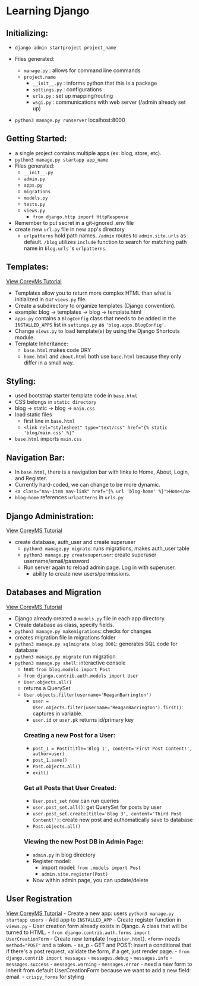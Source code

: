 # Learning Django

## Initializing:
- `django-admin startproject project_name`
- Files generated:
    - `manage.py` : allows for command line commands
    - `project.name`
        - `__init__.py` : informs python that this is a package
        - `settings.py` : configurations
        - `urls.py` : set up mapping/routing
        - `wsgi.py` : communications with web server (/admin already set up)

- `python3 manage.py runserver` localhost:8000

## Getting Started:
- a single project contains multiple apps (ex: blog, store, etc).
- `python3 manage.py startapp app_name`
- Files generated:
    - `__init__.py`
    - `admin.py`
    - `apps.py`
    - `migrations`
    - `models.py`
    - `tests.py`
    - `views.py`
        - `from django.http import HttpResponse`
- Remember to put secret in a git-ignored .env file
- create new `url.py` file in new app's directory
    - `urlpatterns` hold path names. `/admin` routes to `admin.site.urls` as default. `/blog` utilizes `include` function to search for matching path name in `blog.urls` 's `urlpatterns`.

## Templates:
[View CoreyMs Tutorial](https://www.youtube.com/watch?v=qDwdMDQ8oX4)
- Templates allow you to return more complex HTML than what is initialized in our `views.py` file.
- Create a subdirectory to organize templates (Django convention).
- example: blog -> templates -> blog -> template.html
- `apps.py` contains a `BlogConfig` class that needs to be added in the `INSTALLED_APPS` list in `settings.py` as `'blog.apps.BlogConfig'`.
- Change `views.py` to load template(s) by using the Django Shortcuts module.
- Template Inheritance:
    - `base.html` makes code DRY
    - `home.html` and `about.html` both use `base.html` because they only differ in a small way. 

## Styling:
- used bootstrap starter template code in `base.html`
- CSS belongs in `static directory`
- blog -> static -> blog -> `main.css`
- load static files
    - first line in `base.html`
    - ` <link rel="stylesheet" type="text/css" href="{% static 'blog/main.css' %}" `
- `base.html` imports `main.css`

## Navigation Bar:
- In `base.html`, there is a navigation bar with links to Home, About, Login, and Register.
- Currently hard-coded, we can change to be more dynamic.
- ` <a class="nav-item nav-link" href="{% url 'blog-home' %}">Home</a> `
- `blog-home` references `urlpatterns` in `urls.py`

## Django Administration:
[View CoreyMS Tutorial](https://www.youtube.com/watch?v=1PkNiYlkkjo)
- create database, auth_user and create superuser
    - `python3 manage.py migrate`: runs migrations, makes auth_user table
    - `python3 manage.py createsuperuser`: create superuser username/email/password
    - Run server again to reload admin page. Log in with superuser.
        - ability to create new users/permissions. 

## Databases and Migration
[View CoreyMS Tutorial](https://www.youtube.com/watch?v=aHC3uTkT9r8)
- Django already created a `models.py` file in each app directory. 
- Create database as class, specify fields.
- `python3 manage.py makemigrations`: checks for changes
- creates migration file in migrations folder
- `python3 manage.py sqlmigrate blog 0001`: generates SQL code for database
- `python3 manage.py migrate` run migration
- `python3 manage.py shell`: interactive console
    - test: `from blog.models import Post`
    - `from django.contrib.auth.models import User`
    - `User.objects.all()`
    - returns a QuerySet
    - `User.objects.filter(username='ReaganBarrington')`
        - `user = User.objects.filter(username='ReaganBarrington').first()`: captures in variable.
        - `user.id` or `user.pk` returns id/primary key
        ### Creating a new Post for a User:
        - `post_1 = Post(title='Blog 1', content='First Post Content!', author=user)`
         - `post_1.save()`
        - `Post.objects.all()`
        - `exit()`
        ### Get all Posts that User Created:
        - `User.post_set` now can run queries
        - `user.post_set.all()`: get QuerySet for posts by user
        - `user.post_set.create(title='Blog 3', content='Third Post Content!')`: create new post and authomatically save to database
        - `Post.objects.all()`
        ### Viewing the new Post DB in Admin Page:
        - `admin.py` in blog directory
        - Register model:
            - import model: `from .models import Post`
            - `admin.site.register(Post)` 
        - Now within admin page, you can update/delete

## User Registration
[View CoreyMS Tutorial](https://www.youtube.com/watch?v=q4jPR-M0TAQ)
    - Create a new app: users `python3 manage.py startapp users`
    - Add app to `INSTALLED_APP`
    - Create register function in `views.py`
        - User creation form already exists in Django. A class that will be turned to HTML. 
        - `from django.contrib.auth.forms import UserCreationForm`
    - Create new template (`register.html`). `<form>` needs `method="POST"` and a token.
        - as_p
        - GET and POST: insert a conditional that if there's a post request, validate the form, if a get, just render page. 
    - `from django.contrib import messages`
        - `messages.debug`
        - `messages.info`
        - `messages.success`
        - `messages.warning`
        - `messages.error`
    - need a new form to inherit from default UserCreationForm because we want to add a new field: email.
    - `crispy_forms` for styling
